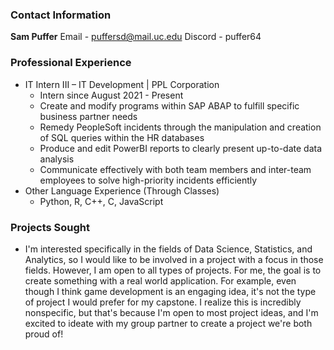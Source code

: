 ### Contact Information
**Sam Puffer**
Email - puffersd@mail.uc.edu
Discord - puffer64

### Professional Experience
- IT Intern III – IT Development | PPL Corporation
	- Intern since August 2021 - Present
	- Create and modify programs within SAP ABAP to fulfill specific business partner needs
	- Remedy PeopleSoft incidents through the manipulation and creation of SQL queries within the HR databases
	- Produce and edit PowerBI reports to clearly present up-to-date data analysis
	- Communicate effectively with both team members and inter-team employees to solve high-priority incidents efficiently
- Other Language Experience (Through Classes)
	- Python, R, C++, C, JavaScript

### Projects Sought
- I'm interested specifically in the fields of Data Science, Statistics, and Analytics, so I would like to be involved in a project with a focus in those fields. However, I am open to all types of projects. For me, the goal is to create something with a real world application. For example, even though I think game development is an engaging idea, it's not the type of project I would prefer for my capstone. I realize this is incredibly nonspecific, but that's because I'm open to most project ideas, and I'm excited to ideate with my group partner to create a project we're both proud of! 